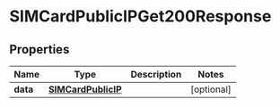

# SIMCardPublicIPGet200Response


## Properties

| Name | Type | Description | Notes |
|------------ | ------------- | ------------- | -------------|
|**data** | [**SIMCardPublicIP**](SIMCardPublicIP.md) |  |  [optional] |




